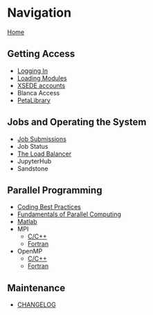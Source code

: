 # Navigation

[Home](Home)

## Getting Access
- [Logging In](Logging-In)
- [Loading Modules](Loading-Modules)
- [XSEDE accounts](XSEDE)
- Blanca Access
- [PetaLibrary](PetaLibrary)

## Jobs and Operating the System
- [Job Submissions](Job-Submissions)
- Job Status
- [The Load Balancer](The-Load-Balancer-Tool)
- JupyterHub
- Sandstone

## Parallel Programming
- [Coding Best Practices](Coding-Best-Practices)
- [Fundamentals of Parallel Computing](Fundamentals-of-Parallel-Computing)
- [Matlab](Matlab-on-Summit)
- MPI
    + [C/C++](MPI-C)
    + [Fortran](MPI-Fortran)
- OpenMP 
    + [C/C++](OpenMP-C)
    + [Fortran](OpenMP-Fortran)

## Maintenance
- [CHANGELOG](CHANGELOG)